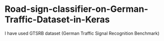 # Road-sign-classifier-on-German-Traffic-Dataset-in-Keras
I have used GTSRB dataset (German Traffic Signal Recognition Benchmark)
